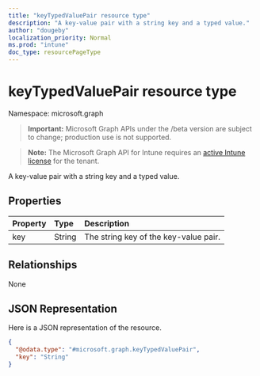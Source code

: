 ```yaml
---
title: "keyTypedValuePair resource type"
description: "A key-value pair with a string key and a typed value."
author: "dougeby"
localization_priority: Normal
ms.prod: "intune"
doc_type: resourcePageType
---
```


# keyTypedValuePair resource type

Namespace: microsoft.graph

> **Important:** Microsoft Graph APIs under the /beta version are subject to change; production use is not supported.

> **Note:** The Microsoft Graph API for Intune requires an [active Intune license](https://go.microsoft.com/fwlink/?linkid=839381) for the tenant.

A key-value pair with a string key and a typed value.

## Properties
|Property|Type|Description|
|:---|:---|:---|
|key|String|The string key of the key-value pair.|

## Relationships
None

## JSON Representation
Here is a JSON representation of the resource.
<!-- {
  "blockType": "resource",
  "@odata.type": "microsoft.graph.keyTypedValuePair"
}
-->
``` json
{
  "@odata.type": "#microsoft.graph.keyTypedValuePair",
  "key": "String"
}
```






